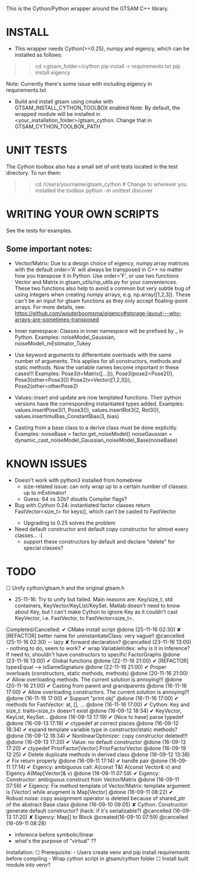 This is the Cython/Python wrapper around the GTSAM C++ library.

INSTALL
=======
- This wrapper needs Cython(>=0.25), numpy and eigency, which can be installed 
as follows:

>> cd <gtsam_folder>/cython
>> pip install -r requirements.txt
>> pip install eigency

Note: Currently there's some issue with including eigency in requirements.txt

- Build and install gtsam using cmake with GTSAM\_INSTALL\_CYTHON_TOOLBOX enabled
Note: By default, the wrapped module will be installed in 
<your_installation_folder>/gtsam\_cython. Change that in GTSAM\_CYTHON\_TOOLBOX\_PATH


UNIT TESTS
==========
The Cython toolbox also has a small set of unit tests located in the
test directory. To run them:

>> cd /Users/yourname/gtsam_cython  # Change to wherever you installed the toolbox
>> python -m unittest discover


WRITING YOUR OWN SCRIPTS
========================
See the tests for examples.

## Some important notes:

- Vector/Matrix: Due to a design choice of eigency, numpy.array matrices with the default order='A'
will always be transposed in C++ no matter how you transpose it in Python. Use order='F', or use
two functions Vector and Matrix in gtsam\_utils/np\_utils.py for your conveniences. These two functions
also help to avoid a common but very subtle bug of using integers when creating numpy arrays, 
e.g. np.array([1,2,3]). These can't be an input for gtsam functions as they only accept floating-point arrays.
For more details, see: https://github.com/wouterboomsma/eigency#storage-layout---why-arrays-are-sometimes-transposed

- Inner namespace: Classes in inner namespace will be prefixed by <innerNamespace>_ in Python.
Examples: noiseModel\_Gaussian, noiseModeli\_mEstimator\_Tukey

- Use keyword arguments to differentiate overloads with the same number of arguments. 
This applies for all constructors, methods and static methods.
Now the variable names become important in these cases!!!
Examples: Pose3(t=Matrix([...])), Pose3(pose2=Pose2()), Pose3(other=Pose3())
Pose2(v=Vector([1,2,3])), Pose2(other=otherPose2)

- Values::insert and update are now templated functions. Their python versions have the corresponding instantiated types added. 
Examples: values.insertPose3(1, Pose3()), values.insertRot3(2, Rot3()), values.insertimuBias_ConstantBias(3, bias)

- Casting from a base class to a derive class must be done explicitly.
Examples: 
      noiseBase = factor.get\_noiseModel()
      noiseGaussian = dynamic\_cast\_noiseModel\_Gaussian\_noiseModel\_Base(noiseBase)       



KNOWN ISSUES
============
  - Doesn't work with python3 installed from homebrew
    - size-related issue: can only wrap up to a certain number of classes: up to mEstimator!
    - Guess: 64 vs 32b? disutils Compiler flags?
  - Bug with Cython 0.24: instantiated factor classes return FastVector<size_t> for keys(), which can't be casted to FastVector<Key>
    - Upgrading to 0.25 solves the problem 
  - Need default constructor and default copy constructor for almost every classes... :(
    - support these constructors by default and declare "delete" for special classes?


TODO
=====
☐ Unify cython/gtsam.h and the original gtsam.h
  - 25-11-16:
    Try to unify but failed. Main reasons are: Key/size_t, std containers, KeyVector/KeyList/KeySet. 
    Matlab doesn't need to know about Key, but I can't make Cython to ignore Key as it couldn't cast KeyVector, i.e. FastVector<Key>,
    to FastVector<size_t>. 

Completed/Cancelled:
✔ CMake install script @done (25-11-16 02:30)
✘ [REFACTOR] better name for uninstantiateClass: very vague!! @cancelled (25-11-16 02:30) -- lazy
✘ forward declaration? @cancelled (23-11-16 13:00) - nothing to do, seem to work?
✔ wrap VariableIndex: why is it in inference? If need to, shouldn't have constructors to specific FactorGraphs @done (23-11-16 13:00)
✔ Global functions @done (22-11-16 21:00)
✔ [REFACTOR] typesEqual --> isSameSignature @done (22-11-16 21:00)
✔ Proper overloads (constructors, static methods, methods) @done (20-11-16 21:00)
✔ Allow overloading methods. The current solution is annoying!!! @done (20-11-16 21:00)
✔ Casting from parent and grandparents @done (16-11-16 17:00)
✔ Allow overloading constructors. The current solution is annoying!!! @done (16-11-16 17:00)
✔ Support "print obj" @done (16-11-16 17:00)
✔ methods for FastVector: at, [], ...  @done (16-11-16 17:00)
✔ Cython: Key and size_t: traits<size_t> doesn't exist @done (16-09-12 18:34)
✔ KeyVector, KeyList, KeySet... @done (16-09-13 17:19)
✔ [Nice to have] parse typedef @done (16-09-13 17:19)
✔ ctypedef at correct places @done (16-09-12 18:34)
✔ expand template variable type in constructor/static methods? @done (16-09-12 18:34)
✔ NonlinearOptimizer: copy constructor deleted!!! @done (16-09-13 17:20)
✔ Value: no default constructor @done (16-09-13 17:20)
✔ ctypedef PriorFactor[Vector] PriorFactorVector @done (16-09-19 12:25)
✔ Delete duplicate methods in derived class @done (16-09-12 13:38)
✔ Fix return properly @done (16-09-11 17:14)
 ✔ handle pair @done (16-09-11 17:14)
✔ Eigency: ambiguous call: A(const T&) A(const Vector& v) and Eigency A(Map[Vector]& v) @done (16-09-11 07:59)
✔ Eigency: Constructor: ambiguous construct from Vector/Matrix @done (16-09-11 07:59)
✔ Eigency: Fix method template of Vector/Matrix: template argument is [Vector] while arugment is Map[Vector] @done (16-09-11 08:22)
✔ Robust noise: copy assignment operator is deleted because of shared_ptr of the abstract Base class @done (16-09-10 09:05)
✘ Cython: Constructor: generate default constructor? (hack: if it's serializable?) @cancelled (16-09-13 17:20)
✘ Eigency: Map[] to Block @created(16-09-10 07:59) @cancelled (16-09-11 08:28)

- inference before symbolic/linear
- what's the purpose of "virtual" ??

Installation:
  ☐ Prerequisite: 
    - Users create venv and pip install requirements before compiling
    - Wrap cython script in gtsam/cython folder
  ☐ Install built module into venv?
